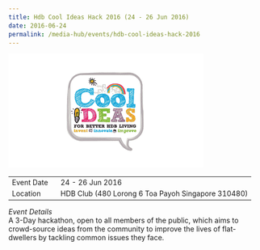 ```yaml
---
title: Hdb Cool Ideas Hack 2016 (24 - 26 Jun 2016)
date: 2016-06-24
permalink: /media-hub/events/hdb-cool-ideas-hack-2016
---
```


![HDB cool ideas hack 2016](/images/media-hub/events/till-2020/hdb-cool-ideas-hack-2016.png)

<table style="width:100%">
  <tr>
    <td style="width:20%">Event Date</td>	
    <td style="width:80%">24 - 26 Jun 2016</td>	
  </tr>
  <tr>
	<td>Location</td>
	<td>HDB Club (480 Lorong 6 Toa Payoh Singapore 310480) </td>	
  </tr>
</table>

*Event Details*<br>
A 3-Day hackathon, open to all members of the public, which aims to crowd-source ideas from the community to improve the lives of flat-dwellers by tackling common issues they face.